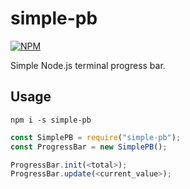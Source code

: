# simple-pb

[![NPM](https://nodei.co/npm/simple-pb.png)](https://npmjs.org/package/simple-pb)

Simple Node.js terminal progress bar.

## Usage

```console
npm i -s simple-pb
```

```javascript
const SimplePB = require("simple-pb");
const ProgressBar = new SimplePB();

ProgressBar.init(<total>);
ProgressBar.update(<current_value>);
```
